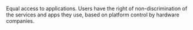 Equal access to applications.
Users have the right of non-discrimination of the services and apps they use, based on platform control by hardware companies.
